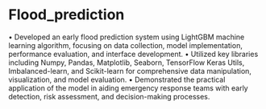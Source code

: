 # Flood_prediction
• Developed an early flood prediction system using LightGBM machine learning algorithm, focusing on
data collection, model implementation, performance evaluation, and interface development.
• Utilized key libraries including Numpy, Pandas, Matplotlib, Seaborn, TensorFlow Keras Utils,
Imbalanced-learn, and Scikit-learn for comprehensive data manipulation, visualization, and model
evaluation.
• Demonstrated the practical application of the model in aiding emergency response teams with early
detection, risk assessment, and decision-making processes.
